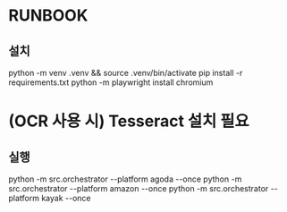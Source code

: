 # RUNBOOK
## 설치
python -m venv .venv && source .venv/bin/activate
pip install -r requirements.txt
python -m playwright install chromium
# (OCR 사용 시) Tesseract 설치 필요

## 실행
python -m src.orchestrator --platform agoda --once
python -m src.orchestrator --platform amazon --once
python -m src.orchestrator --platform kayak --once
